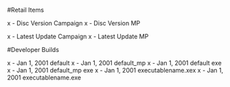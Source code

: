 #Retail Items


x - Disc Version Campaign
x - Disc Version MP

x - Latest Update Campaign
x - Latest Update MP


#Developer Builds


x - Jan 1, 2001 default
x - Jan 1, 2001 default_mp
x - Jan 1, 2001 default exe
x - Jan 1, 2001 default_mp exe
x - Jan 1, 2001 executablename.xex
x - Jan 1, 2001 executablename.exe
